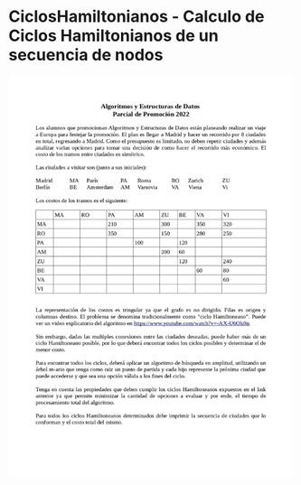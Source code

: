 # CiclosHamiltonianos - Calculo de Ciclos Hamiltonianos de un secuencia de nodos 
<img src="/enunciado/img1.jpg" alt="enunciado">

